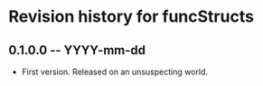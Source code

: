 # Revision history for funcStructs

## 0.1.0.0 -- YYYY-mm-dd

* First version. Released on an unsuspecting world.
